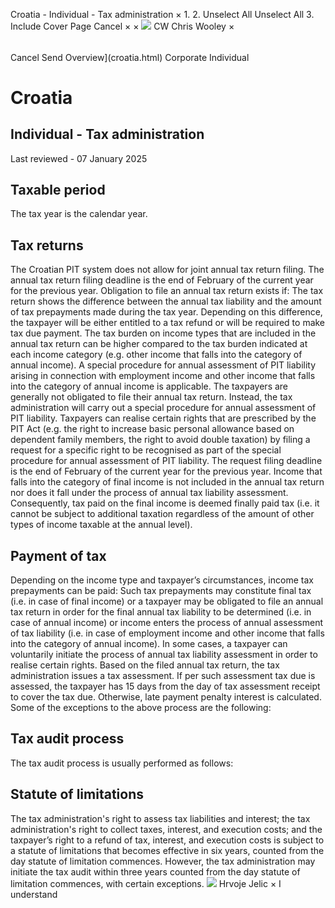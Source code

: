 Croatia - Individual - Tax administration
×
1.
2.
Unselect All
Unselect All
3.
Include Cover Page
Cancel
×
×
![](-/media/world-wide-tax-summaries/attachments/global---chris-wooley.ashx%3Frev=ac5e5f3223b34096b1afc2a6009c7320&revision=ac5e5f32-23b3-4096-b1af-c2a6009c7320&hash=859B7ADC84DC2CBEC9760E9E6EE7DE6D0A8BFCDF)
CW
Chris Wooley
×
######
Cancel
Send
Overview](croatia.html)
Corporate
Individual
# Croatia
## Individual - Tax administration
Last reviewed - 07 January 2025
## Taxable period
The tax year is the calendar year.
## Tax returns
The Croatian PIT system does not allow for joint annual tax return filing.
The annual tax return filing deadline is the end of February of the current year for the previous year.
Obligation to file an annual tax return exists if:
The tax return shows the difference between the annual tax liability and the amount of tax prepayments made during the tax year. Depending on this difference, the taxpayer will be either entitled to a tax refund or will be required to make tax due payment.
The tax burden on income types that are included in the annual tax return can be higher compared to the tax burden indicated at each income category (e.g. other income that falls into the category of annual income).
A special procedure for annual assessment of PIT liability arising in connection with employment income and other income that falls into the category of annual income is applicable. The taxpayers are generally not obligated to file their annual tax return. Instead, the tax administration will carry out a special procedure for annual assessment of PIT liability.
Taxpayers can realise certain rights that are prescribed by the PIT Act (e.g. the right to increase basic personal allowance based on dependent family members, the right to avoid double taxation) by filing a request for a specific right to be recognised as part of the special procedure for annual assessment of PIT liability. The request filing deadline is the end of February of the current year for the previous year.
Income that falls into the category of final income is not included in the annual tax return nor does it fall under the process of annual tax liability assessment. Consequently, tax paid on the final income is deemed finally paid tax (i.e. it cannot be subject to additional taxation regardless of the amount of other types of income taxable at the annual level).
## Payment of tax
Depending on the income type and taxpayer’s circumstances, income tax prepayments can be paid:
Such tax prepayments may constitute final tax (i.e. in case of final income) or a taxpayer may be obligated to file an annual tax return in order for the final annual tax liability to be determined (i.e. in case of annual income) or income enters the process of annual assessment of tax liability (i.e. in case of employment income and other income that falls into the category of annual income). In some cases, a taxpayer can voluntarily initiate the process of annual tax liability assessment in order to realise certain rights.
Based on the filed annual tax return, the tax administration issues a tax assessment. If per such assessment tax due is assessed, the taxpayer has 15 days from the day of tax assessment receipt to cover the tax due. Otherwise, late payment penalty interest is calculated.
Some of the exceptions to the above process are the following:
## Tax audit process
The tax audit process is usually performed as follows:
## Statute of limitations
The tax administration's right to assess tax liabilities and interest; the tax administration's right to collect taxes, interest, and execution costs; and the taxpayer’s right to a refund of tax, interest, and execution costs is subject to a statute of limitations that becomes effective in six years, counted from the day statute of limitation commences. However, the tax administration may initiate the tax audit within three years counted from the day statute of limitation commences, with certain exceptions.
![](-/media/world-wide-tax-summaries/attachments/croatia---hrvoje_jelic.ashx%3Frev=4b50ae68ce5d49a9931477e34064b112&revision=4b50ae68-ce5d-49a9-9314-77e34064b112&hash=A3F88026C4504B14AD08E503FB9D07151D06FA2A)
Hrvoje Jelic
×
I understand